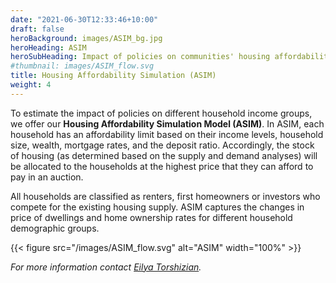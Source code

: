 ```yaml
---
date: "2021-06-30T12:33:46+10:00"
draft: false
heroBackground: images/ASIM_bg.jpg
heroHeading: ASIM
heroSubHeading: Impact of policies on communities' housing affordability 
#thumbnail: images/ASIM_flow.svg
title: Housing Affordability Simulation (ASIM)
weight: 4
---
```

To estimate the impact of policies on different household income groups, we offer our **Housing Affordability Simulation Model (ASIM)**. In ASIM, each household has an affordability limit based on their income levels, household size, wealth, mortgage rates, and the deposit ratio. Accordingly, the stock of housing (as determined based on the supply and demand analyses) will be allocated to the households at the highest price that they can afford to pay in an auction. 

All households are classified as renters, first homeowners or investors who compete for the existing housing supply. ASIM captures the changes in price of dwellings and home ownership rates for different household demographic groups.

{{< figure src="/images/ASIM_flow.svg" alt="ASIM" width="100%" >}}

*For more information contact [Eilya Torshizian](https://www.principaleconomics.com/team/eilyatorshizian/).*
